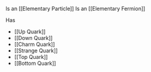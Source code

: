 Is an [[Elementary Particle]]
Is an [[Elementary Fermion]]

Has
* [[Up Quark]]
* [[Down Quark]]
* [[Charm Quark]]
* [[Strange Quark]]
* [[Top Quark]]
* [[Bottom Quark]]